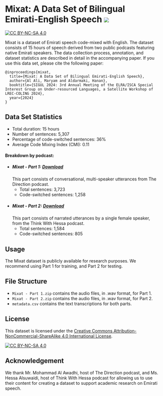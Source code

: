# Mixat: A Data Set of Bilingual Emirati-English Speech <a href=''> <a href='https://arxiv.org/pdf/2405.02578'><img src='https://img.shields.io/badge/paper-Paper-red'></a> 

[![CC BY-NC-SA 4.0][cc-by-nc-sa-shield]][cc-by-nc-sa]

Mixat is a dataset of Emirati speech code-mixed with English. The dataset consists of 15 hours of speech derived from two public podcasts featuring native Emirati speakers. The data collection process, annotation, and dataset statistics are described in detail in the accompanying paper. If you use this data set, please cite the following paper:

```
@inproceedings{mixat,
  title={Mixat: A Data Set of Bilingual Emirati-English Speech},
  author={Al Ali, Maryam and Aldarmaki, Hanan},
  booktitle={SIGUL 2024: 3rd Annual Meeting of the ELRA/ISCA Special Interest Group on Under-resourced Languages, a Satellite Workshop of LREC-COLING 2024},
  year={2024}
}
```


## Data Set Statistics
- Total duration: 15 hours
- Number of sentences: 5,307
- Percentage of code-switched sentences: 36%
- Average Code Mixing Index (CMI): 0.11
  
#### Breakdown by podcast:
  - ##### Mixat - Part 1: [Download](https://github.com/Maryam-AlAli/Mixat-dataset/blob/main/Mixat%20-%20Part%201.zip?download=)
    This part consists of conversational, multi-speaker utterances from The Direction podcast. 
    - Total sentences: 3,723
    - Code-switched sentences: 1,258
  - ##### Mixat -  Part 2: [Download](https://github.com/Maryam-AlAli/Mixat-dataset/blob/main/Mixat%20-%20Part%202.zip?download=)
    This part consists of narrated utterances by a single female speaker, from the Think With Hessa podcast. 
    - Total sentences: 1,584
    - Code-switched sentences: 805

## Usage 
The Mixat dataset is publicly available for research purposes. We recommend using Part 1 for training, and Part 2 for testing. 

## File Structure
- `Mixat - Part 1.zip` contains the audio files, in .wav format, for Part 1.
- `Mixat - Part 2.zip` contains the audio files, in .wav format, for Part 2.
- `metadata.csv`  contains the text transcriptions for both parts. 

## License
This dataset is licensed under the [Creative Commons Attribution-NonCommercial-ShareAlike 4.0 International License][cc-by-nc-sa].

[![CC BY-NC-SA 4.0][cc-by-nc-sa-image]][cc-by-nc-sa]

## Acknowledgement
We thank Mr. Mohammad Al Awadhi, host of The Direction podcast, and Ms. Hessa Alsuwaidi, host of Think With Hessa podcast for allowing us to use their content for creating a dataset to support  academic research on Emirati speech. 


[cc-by-nc-sa]: http://creativecommons.org/licenses/by-nc-sa/4.0/
[cc-by-nc-sa-image]: https://licensebuttons.net/l/by-nc-sa/4.0/88x31.png
[cc-by-nc-sa-shield]: https://img.shields.io/badge/License-CC%20BY--NC--SA%204.0-lightgrey.svg
